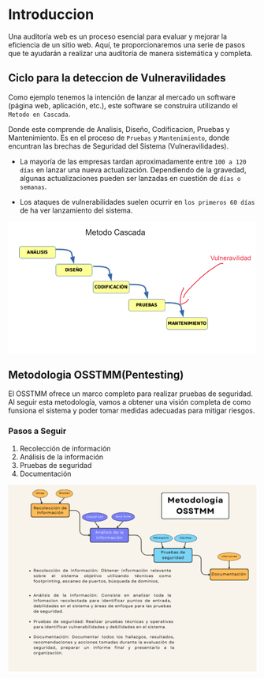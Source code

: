 # Introduccion

Una auditoría web es un proceso esencial para evaluar y mejorar la eficiencia de un sitio web. Aquí, te proporcionaremos una serie de pasos que te ayudarán a realizar una auditoría de manera sistemática y completa.

## Ciclo para la deteccion de Vulneravilidades

Como ejemplo tenemos la intención de lanzar al mercado un software (página web, aplicación, etc.), este software se construira utilizando el `Metodo en Cascada`.

Donde este comprende de Analisis, Diseño, Codificacion, Pruebas y Mantenimiento. Es en el proceso de `Pruebas` y `Mantenimiento`, donde encuntran las brechas de Seguridad del Sistema (Vulneravilidades).

- La mayoría de las empresas tardan aproximadamente entre `100 a 120 días` en lanzar una nueva actualización. Dependiendo de la gravedad, algunas actualizaciones pueden ser lanzadas en cuestión de `días o semanas`.

- Los ataques de vulnerabilidades suelen ocurrir en `los primeros 60 días` de ha ver lanzamiento del sistema.


![Descripción de la imagen](img/cascada.png)

## Metodologia OSSTMM(Pentesting)

El OSSTMM ofrece un marco completo para realizar pruebas de seguridad. Al seguir esta metodología, vamos a obtener una visión completa de como funsiona el sistema y poder tomar medidas adecuadas para mitigar riesgos.

### Pasos a Seguir 

1. Recolección de información
2. Análisis de la información
3. Pruebas de seguridad
4. Documentación 

![Descripción de la imagen](img/metodologia.png)
